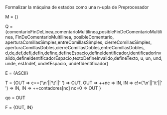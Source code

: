 Formalizar la máquina de estados como una n-upla de Preprocesador

M = {}

Q = {comentarioFinDeLinea,comentarioMultilinea,posibleFinDeComentarioMultilinea, FinDeComentarioMultilinea, posibleComentario,
     aperturaComillasSimples,entreComillasSimples, cierreComillasSimples,
     aperturaComillasDobles,cierreComillasDobles,entreComillasDobles,
     d,de,def,defi,defin,define,defineEspacio,defineIdentificador,identificadorInvalido,defineIdentificadorEspacio,textoDefineInvalido,defineTexto,
      u, un, und, unde, esUndef, undefEspacio, undefIdentificador}

E = {ASCII}

T = {OUT => c==('\n'||'\t'||' ') => OUT, OUT => ++nc => IN, IN => c!=('\n'||'\t'||' ') => IN, IN => ++contadores[nc] nc=0 => OUT }

qo = OUT

F = {OUT, IN}
